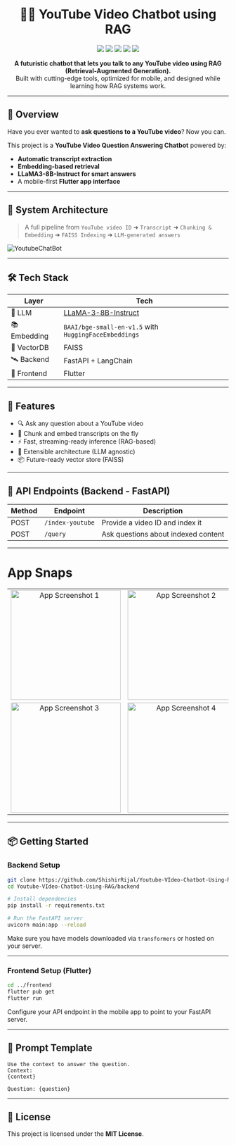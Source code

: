 
<h1 align="center">🎥🤖 YouTube Video Chatbot using RAG</h1>

<p align="center">
  <img src="https://img.shields.io/badge/Backend-FastAPI-blue?style=for-the-badge" />
  <img src="https://img.shields.io/badge/Frontend-Flutter-02569B?style=for-the-badge&logo=flutter&logoColor=white" />
  <img src="https://img.shields.io/badge/LLM-LLaMA3--8B--Instruct-purple?style=for-the-badge" />
  <img src="https://img.shields.io/badge/Embeddings-BAAI--bge--small--en--v1.5-orange?style=for-the-badge" />
  <img src="https://img.shields.io/badge/VectorDB-FAISS-success?style=for-the-badge" />
</p>

<p align="center">
  <b>A futuristic chatbot that lets you talk to any YouTube video using RAG (Retrieval-Augmented Generation).</b><br />
  Built with cutting-edge tools, optimized for mobile, and designed while learning how RAG systems work.
</p>

---

## 🚀 Overview

Have you ever wanted to **ask questions to a YouTube video**? Now you can.

This project is a **YouTube Video Question Answering Chatbot** powered by:
- **Automatic transcript extraction**
- **Embedding-based retrieval**
- **LLaMA3-8B-Instruct for smart answers**
- A mobile-first **Flutter app interface**

---

## 🧠 System Architecture

> A full pipeline from `YouTube video ID` ➜ `Transcript` ➜ `Chunking & Embedding` ➜ `FAISS Indexing` ➜ `LLM-generated answers`


![YoutubeChatBot](https://github.com/user-attachments/assets/bd506b33-560a-4dc7-acd6-008dce70b773)

---

## 🛠 Tech Stack

| Layer       | Tech                                   |
|------------|----------------------------------------|
| 🧠 LLM      | [LLaMA-3-8B-Instruct](https://huggingface.co/meta-llama) |
| 📚 Embedding | `BAAI/bge-small-en-v1.5` with `HuggingFaceEmbeddings` |
| 🧲 VectorDB | FAISS                                 |
| 🛰 Backend  | FastAPI + LangChain                   |
| 📱 Frontend | Flutter                               |

---

## 🧪 Features

- 🔍 Ask any question about a YouTube video
- 🎯 Chunk and embed transcripts on the fly
- ⚡ Fast, streaming-ready inference (RAG-based)
- 🧩 Extensible architecture (LLM agnostic)
- 📦 Future-ready vector store (FAISS)

---

## 🧩 API Endpoints (Backend - FastAPI)

| Method | Endpoint        | Description                          |
|--------|-----------------|--------------------------------------|
| POST   | `/index-youtube` | Provide a video ID and index it     |
| POST   | `/query`          | Ask questions about indexed content  |

---

# App Snaps

<table>
  <tr>
    <td align="center">
      <img src="https://github.com/user-attachments/assets/3b9523cb-91b7-4120-b7bf-c0b77177caa3" width="250px" alt="App Screenshot 1"/>
    </td>
    <td align="center">
      <img src="https://github.com/user-attachments/assets/6ee2b946-6861-4e39-95f2-16af8ebfe997" width="250px" alt="App Screenshot 2"/>
    </td>
  </tr>
  <tr>
    <td align="center">
      <img src="https://github.com/user-attachments/assets/3d607b10-6d1f-4584-ad5b-f82f2213eee1" width="250px" alt="App Screenshot 3"/>
    </td>
    <td align="center">
      <img src="https://github.com/user-attachments/assets/edec9a77-e570-4299-948a-b69029db3103" width="250px" alt="App Screenshot 4"/>
    </td>
    <td align="center" colspan="2">
      <img src="https://github.com/user-attachments/assets/0423ae2c-a65b-4937-99fd-38eb1e32f872" width="250px" alt="App Screenshot 5"/>
    </td>
  </tr>

</table>


---

## 📦 Getting Started

### Backend Setup

```bash
git clone https://github.com/ShishirRijal/Youtube-VIdeo-Chatbot-Using-RAG
cd Youtube-VIdeo-Chatbot-Using-RAG/backend

# Install dependencies
pip install -r requirements.txt

# Run the FastAPI server
uvicorn main:app --reload
````

Make sure you have models downloaded via `transformers` or hosted on your server.

---

### Frontend Setup (Flutter)

```bash
cd ../frontend
flutter pub get
flutter run
```

Configure your API endpoint in the mobile app to point to your FastAPI server.

---

## 🤖 Prompt Template

```text
Use the context to answer the question.
Context:
{context}

Question: {question}
```

---

## 📄 License

This project is licensed under the **MIT License**.

